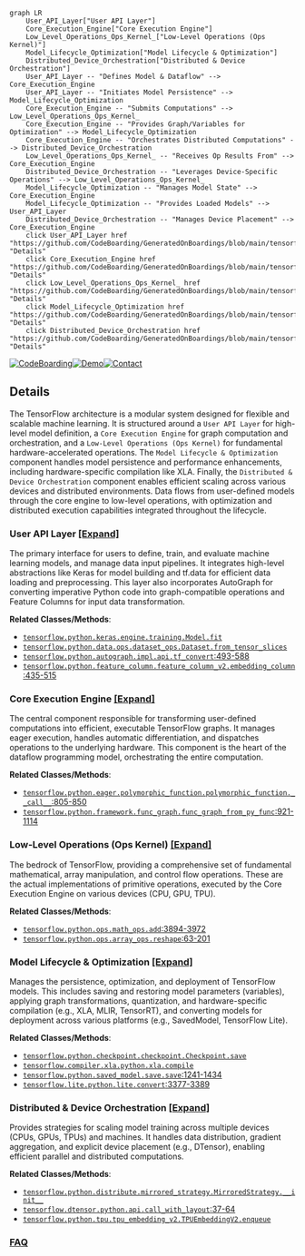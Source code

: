 ```mermaid
graph LR
    User_API_Layer["User API Layer"]
    Core_Execution_Engine["Core Execution Engine"]
    Low_Level_Operations_Ops_Kernel_["Low-Level Operations (Ops Kernel)"]
    Model_Lifecycle_Optimization["Model Lifecycle & Optimization"]
    Distributed_Device_Orchestration["Distributed & Device Orchestration"]
    User_API_Layer -- "Defines Model & Dataflow" --> Core_Execution_Engine
    User_API_Layer -- "Initiates Model Persistence" --> Model_Lifecycle_Optimization
    Core_Execution_Engine -- "Submits Computations" --> Low_Level_Operations_Ops_Kernel_
    Core_Execution_Engine -- "Provides Graph/Variables for Optimization" --> Model_Lifecycle_Optimization
    Core_Execution_Engine -- "Orchestrates Distributed Computations" --> Distributed_Device_Orchestration
    Low_Level_Operations_Ops_Kernel_ -- "Receives Op Results From" --> Core_Execution_Engine
    Distributed_Device_Orchestration -- "Leverages Device-Specific Operations" --> Low_Level_Operations_Ops_Kernel_
    Model_Lifecycle_Optimization -- "Manages Model State" --> Core_Execution_Engine
    Model_Lifecycle_Optimization -- "Provides Loaded Models" --> User_API_Layer
    Distributed_Device_Orchestration -- "Manages Device Placement" --> Core_Execution_Engine
    click User_API_Layer href "https://github.com/CodeBoarding/GeneratedOnBoardings/blob/main/tensorflow/User_API_Layer.md" "Details"
    click Core_Execution_Engine href "https://github.com/CodeBoarding/GeneratedOnBoardings/blob/main/tensorflow/Core_Execution_Engine.md" "Details"
    click Low_Level_Operations_Ops_Kernel_ href "https://github.com/CodeBoarding/GeneratedOnBoardings/blob/main/tensorflow/Low_Level_Operations_Ops_Kernel_.md" "Details"
    click Model_Lifecycle_Optimization href "https://github.com/CodeBoarding/GeneratedOnBoardings/blob/main/tensorflow/Model_Lifecycle_Optimization.md" "Details"
    click Distributed_Device_Orchestration href "https://github.com/CodeBoarding/GeneratedOnBoardings/blob/main/tensorflow/Distributed_Device_Orchestration.md" "Details"
```

[![CodeBoarding](https://img.shields.io/badge/Generated%20by-CodeBoarding-9cf?style=flat-square)](https://github.com/CodeBoarding/GeneratedOnBoardings)[![Demo](https://img.shields.io/badge/Try%20our-Demo-blue?style=flat-square)](https://www.codeboarding.org/demo)[![Contact](https://img.shields.io/badge/Contact%20us%20-%20contact@codeboarding.org-lightgrey?style=flat-square)](mailto:contact@codeboarding.org)

## Details

The TensorFlow architecture is a modular system designed for flexible and scalable machine learning. It is structured around a `User API Layer` for high-level model definition, a `Core Execution Engine` for graph computation and orchestration, and a `Low-Level Operations (Ops Kernel)` for fundamental hardware-accelerated operations. The `Model Lifecycle & Optimization` component handles model persistence and performance enhancements, including hardware-specific compilation like XLA. Finally, the `Distributed & Device Orchestration` component enables efficient scaling across various devices and distributed environments. Data flows from user-defined models through the core engine to low-level operations, with optimization and distributed execution capabilities integrated throughout the lifecycle.

### User API Layer [[Expand]](./User_API_Layer.md)
The primary interface for users to define, train, and evaluate machine learning models, and manage data input pipelines. It integrates high-level abstractions like Keras for model building and tf.data for efficient data loading and preprocessing. This layer also incorporates AutoGraph for converting imperative Python code into graph-compatible operations and Feature Columns for input data transformation.


**Related Classes/Methods**:

- <a href="https://github.com/tensorflow/tensorflow/blob/master/tensorflow/python/keras/engine/training.py" target="_blank" rel="noopener noreferrer">`tensorflow.python.keras.engine.training.Model.fit`</a>
- <a href="https://github.com/tensorflow/tensorflow/blob/master/tensorflow/python/data/ops/dataset_ops.py" target="_blank" rel="noopener noreferrer">`tensorflow.python.data.ops.dataset_ops.Dataset.from_tensor_slices`</a>
- <a href="https://github.com/tensorflow/tensorflow/blob/master/tensorflow/python/autograph/impl/api.py#L493-L588" target="_blank" rel="noopener noreferrer">`tensorflow.python.autograph.impl.api.tf_convert`:493-588</a>
- <a href="https://github.com/tensorflow/tensorflow/blob/master/tensorflow/python/feature_column/feature_column_v2.py#L435-L515" target="_blank" rel="noopener noreferrer">`tensorflow.python.feature_column.feature_column_v2.embedding_column`:435-515</a>


### Core Execution Engine [[Expand]](./Core_Execution_Engine.md)
The central component responsible for transforming user-defined computations into efficient, executable TensorFlow graphs. It manages eager execution, handles automatic differentiation, and dispatches operations to the underlying hardware. This component is the heart of the dataflow programming model, orchestrating the entire computation.


**Related Classes/Methods**:

- <a href="https://github.com/tensorflow/tensorflow/blob/master/tensorflow/python/eager/polymorphic_function/polymorphic_function.py#L805-L850" target="_blank" rel="noopener noreferrer">`tensorflow.python.eager.polymorphic_function.polymorphic_function.__call__`:805-850</a>
- <a href="https://github.com/tensorflow/tensorflow/blob/master/tensorflow/python/framework/func_graph.py#L921-L1114" target="_blank" rel="noopener noreferrer">`tensorflow.python.framework.func_graph.func_graph_from_py_func`:921-1114</a>


### Low-Level Operations (Ops Kernel) [[Expand]](./Low_Level_Operations_Ops_Kernel_.md)
The bedrock of TensorFlow, providing a comprehensive set of fundamental mathematical, array manipulation, and control flow operations. These are the actual implementations of primitive operations, executed by the Core Execution Engine on various devices (CPU, GPU, TPU).


**Related Classes/Methods**:

- <a href="https://github.com/tensorflow/tensorflow/blob/master/tensorflow/python/ops/math_ops.py#L3894-L3972" target="_blank" rel="noopener noreferrer">`tensorflow.python.ops.math_ops.add`:3894-3972</a>
- <a href="https://github.com/tensorflow/tensorflow/blob/master/tensorflow/python/ops/array_ops.py#L63-L201" target="_blank" rel="noopener noreferrer">`tensorflow.python.ops.array_ops.reshape`:63-201</a>


### Model Lifecycle & Optimization [[Expand]](./Model_Lifecycle_Optimization.md)
Manages the persistence, optimization, and deployment of TensorFlow models. This includes saving and restoring model parameters (variables), applying graph transformations, quantization, and hardware-specific compilation (e.g., XLA, MLIR, TensorRT), and converting models for deployment across various platforms (e.g., SavedModel, TensorFlow Lite).


**Related Classes/Methods**:

- <a href="https://github.com/tensorflow/tensorflow/blob/master/tensorflow/python/checkpoint/checkpoint.py" target="_blank" rel="noopener noreferrer">`tensorflow.python.checkpoint.checkpoint.Checkpoint.save`</a>
- <a href="https://github.com/tensorflow/tensorflow/blob/master/tensorflow/compiler/tf2xla/python/xla.py" target="_blank" rel="noopener noreferrer">`tensorflow.compiler.xla.python.xla.compile`</a>
- <a href="https://github.com/tensorflow/tensorflow/blob/master/tensorflow/python/saved_model/save.py#L1241-L1434" target="_blank" rel="noopener noreferrer">`tensorflow.python.saved_model.save.save`:1241-1434</a>
- <a href="https://github.com/tensorflow/tensorflow/blob/master/tensorflow/lite/python/lite.py#L3377-L3389" target="_blank" rel="noopener noreferrer">`tensorflow.lite.python.lite.convert`:3377-3389</a>


### Distributed & Device Orchestration [[Expand]](./Distributed_Device_Orchestration.md)
Provides strategies for scaling model training across multiple devices (CPUs, GPUs, TPUs) and machines. It handles data distribution, gradient aggregation, and explicit device placement (e.g., DTensor), enabling efficient parallel and distributed computations.


**Related Classes/Methods**:

- <a href="https://github.com/tensorflow/tensorflow/blob/master/tensorflow/python/distribute/mirrored_strategy.py" target="_blank" rel="noopener noreferrer">`tensorflow.python.distribute.mirrored_strategy.MirroredStrategy.__init__`</a>
- <a href="https://github.com/tensorflow/tensorflow/blob/master/tensorflow/dtensor/python/api.py#L37-L64" target="_blank" rel="noopener noreferrer">`tensorflow.dtensor.python.api.call_with_layout`:37-64</a>
- <a href="https://github.com/tensorflow/tensorflow/blob/master/tensorflow/python/tpu/tpu_embedding_v2.py" target="_blank" rel="noopener noreferrer">`tensorflow.python.tpu.tpu_embedding_v2.TPUEmbeddingV2.enqueue`</a>




### [FAQ](https://github.com/CodeBoarding/GeneratedOnBoardings/tree/main?tab=readme-ov-file#faq)